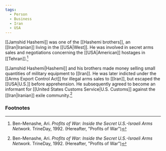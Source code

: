```yaml
---
tags:
  - Person
  - Business
  - Iran
  - USA
---
```

[[Jamshid Hashemi]] was one of the [[Hashemi brothers]], an [[Iran|Iranian]] living in the [[USA|West]]. He was involved in secret arms sales and negotiations concerning the [[USA|American]] hostages in [[Tehran]].[^1]

[[Jamshid Hashemi|Hashemi]] and his brothers made money selling small quantities of military equipment to [[Iran]]. He was later indicted under the [[Arms Export Control Act]] for illegal arms sales to [[Iran]], but escaped the [[USA|U.S.]] before apprehension. He subsequently agreed to become an informant for [[United States Customs Service|U.S. Customs]] against the [[Iran|Iranian]] exile community.[^1]

### Footnotes
[^1]: Ben-Menashe, Ari. *Profits of War: Inside the Secret U.S.-Israeli Arms Network*. TrineDay, 1992. (Hereafter, "Profits of War")
